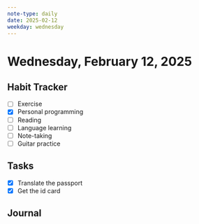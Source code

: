 ```yaml
---
note-type: daily
date: 2025-02-12
weekday: wednesday
---
```


# Wednesday, February 12, 2025

## Habit Tracker

- [ ] Exercise
- [x] Personal programming
- [ ] Reading
- [ ] Language learning
- [ ] Note-taking
- [ ] Guitar practice

## Tasks

- [x] Translate the passport
- [x] Get the id card

## Journal
